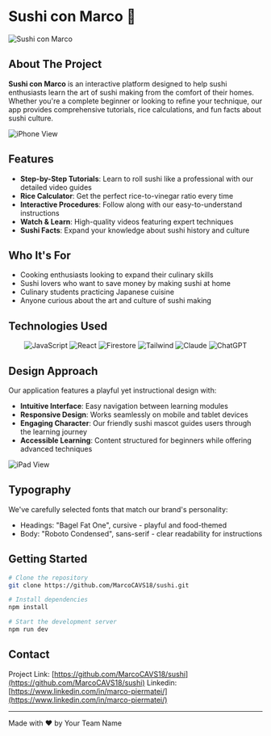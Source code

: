 # Sushi con Marco 🍣

![Sushi con Marco](https://res.cloudinary.com/dpxiq34xv/image/upload/v1740889242/upscalemedia-transformed_tg9awc.png)

## About The Project

**Sushi con Marco** is an interactive platform designed to help sushi enthusiasts learn the art of sushi making from the comfort of their homes. Whether you're a complete beginner or looking to refine your technique, our app provides comprehensive tutorials, rice calculations, and fun facts about sushi culture.

![iPhone View](https://res.cloudinary.com/dpxiq34xv/image/upload/v1740889262/iMockup_-_iPhone_15_Pro_Max_i1hr8b.png)

## Features

- **Step-by-Step Tutorials**: Learn to roll sushi like a professional with our detailed video guides
- **Rice Calculator**: Get the perfect rice-to-vinegar ratio every time
- **Interactive Procedures**: Follow along with our easy-to-understand instructions
- **Watch & Learn**: High-quality videos featuring expert techniques
- **Sushi Facts**: Expand your knowledge about sushi history and culture

## Who It's For

- Cooking enthusiasts looking to expand their culinary skills
- Sushi lovers who want to save money by making sushi at home
- Culinary students practicing Japanese cuisine
- Anyone curious about the art and culture of sushi making

## Technologies Used

<div align="center">
  <img src="https://img.shields.io/badge/-JavaScript-F7DF1E?style=for-the-badge&logo=javascript&logoColor=black" alt="JavaScript">
  <img src="https://img.shields.io/badge/-React-61DAFB?style=for-the-badge&logo=react&logoColor=black" alt="React">
  <img src="https://img.shields.io/badge/-Firestore-FFCA28?style=for-the-badge&logo=firebase&logoColor=black" alt="Firestore">
  <img src="https://img.shields.io/badge/-Tailwind_CSS-06B6D4?style=for-the-badge&logo=tailwindcss&logoColor=white" alt="Tailwind">
  <img src="https://img.shields.io/badge/-Claude_AI-5A29E4?style=for-the-badge&logo=anthropic&logoColor=white" alt="Claude">
  <img src="https://img.shields.io/badge/-ChatGPT-412991?style=for-the-badge&logo=openai&logoColor=white" alt="ChatGPT">
</div>

## Design Approach

Our application features a playful yet instructional design with:

- **Intuitive Interface**: Easy navigation between learning modules
- **Responsive Design**: Works seamlessly on mobile and tablet devices
- **Engaging Character**: Our friendly sushi mascot guides users through the learning journey
- **Accessible Learning**: Content structured for beginners while offering advanced techniques

![iPad View](https://res.cloudinary.com/dpxiq34xv/image/upload/v1740889262/iMockup_-_iPad_Pro_M4_uegtqo.png)

## Typography

We've carefully selected fonts that match our brand's personality:
- Headings: "Bagel Fat One", cursive - playful and food-themed
- Body: "Roboto Condensed", sans-serif - clear readability for instructions

## Getting Started

```bash
# Clone the repository
git clone https://github.com/MarcoCAVS18/sushi.git

# Install dependencies
npm install

# Start the development server
npm run dev
```

## Contact

Project Link: [https://github.com/MarcoCAVS18/sushi](https://github.com/MarcoCAVS18/sushi)
Linkedin: [https://www.linkedin.com/in/marco-piermatei/](https://www.linkedin.com/in/marco-piermatei/)

---

Made with ❤️ by Your Team Name